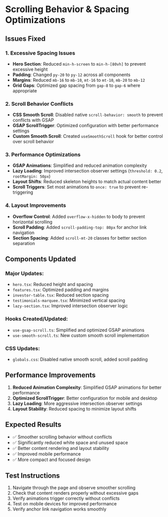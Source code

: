# Scrolling Behavior & Spacing Optimizations

## Issues Fixed

### 1. Excessive Spacing Issues

- **Hero Section**: Reduced `min-h-screen` to `min-h-[80vh]` to prevent excessive height
- **Padding**: Changed `py-20` to `py-12` across all components
- **Margins**: Reduced `mb-16` to `mb-10`, `mt-16` to `mt-10`, `mb-20` to `mb-12`
- **Grid Gaps**: Optimized gap spacing from `gap-8` to `gap-6` where appropriate

### 2. Scroll Behavior Conflicts

- **CSS Smooth Scroll**: Disabled native `scroll-behavior: smooth` to prevent conflicts with GSAP
- **GSAP ScrollTrigger**: Optimized configuration with better performance settings
- **Custom Smooth Scroll**: Created `useSmoothScroll` hook for better control over scroll behavior

### 3. Performance Optimizations

- **GSAP Animations**: Simplified and reduced animation complexity
- **Lazy Loading**: Improved intersection observer settings (`threshold: 0.2`, `rootMargin: 50px`)
- **Layout Shifts**: Reduced skeleton heights to match actual content better
- **Scroll Triggers**: Set most animations to `once: true` to prevent re-triggering

### 4. Layout Improvements

- **Overflow Control**: Added `overflow-x-hidden` to body to prevent horizontal scrolling
- **Scroll Padding**: Added `scroll-padding-top: 80px` for anchor link navigation
- **Section Spacing**: Added `scroll-mt-20` classes for better section separation

## Components Updated

### Major Updates:

- `hero.tsx`: Reduced height and spacing
- `features.tsx`: Optimized padding and margins
- `investor-table.tsx`: Reduced section spacing
- `testimonials-marquee.tsx`: Minimized vertical spacing
- `lazy-section.tsx`: Improved intersection observer logic

### Hooks Created/Updated:

- `use-gsap-scroll.ts`: Simplified and optimized GSAP animations
- `use-smooth-scroll.ts`: New custom smooth scroll implementation

### CSS Updates:

- `globals.css`: Disabled native smooth scroll, added scroll padding

## Performance Improvements

1. **Reduced Animation Complexity**: Simplified GSAP animations for better performance
2. **Optimized ScrollTrigger**: Better configuration for mobile and desktop
3. **Lazy Loading**: More aggressive intersection observer settings
4. **Layout Stability**: Reduced spacing to minimize layout shifts

## Expected Results

- ✅ Smoother scrolling behavior without conflicts
- ✅ Significantly reduced white space and unused space
- ✅ Better content rendering and layout stability
- ✅ Improved mobile performance
- ✅ More compact and focused design

## Test Instructions

1. Navigate through the page and observe smoother scrolling
2. Check that content renders properly without excessive gaps
3. Verify animations trigger correctly without conflicts
4. Test on mobile devices for improved performance
5. Verify anchor link navigation works smoothly
